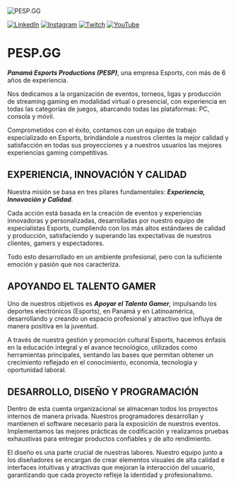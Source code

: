 ![PESP.GG](https://github.com/pespgg/.github/assets/16264115/fa007aaa-5ad2-41d9-ba5b-51690bae1860)

[![LinkedIn](https://img.shields.io/badge/linkedin-0A66C2?style=for-the-badge&logo=linkedin&logoColor=white)](https://www.linkedin.com/company/pesp)
[![Instagram](https://img.shields.io/badge/instagram-E4405F.svg?style=for-the-badge&logo=instagram&logoColor=white)](https://instagram.com/pesp.gg)
[![Twitch](https://img.shields.io/badge/twitch-9146FF?style=for-the-badge&logo=twitch&logoColor=white)](https://twitch.tv/pesp_gg)
[![YouTube](https://img.shields.io/badge/youtube-FFFFFF.svg?style=for-the-badge&logo=youtube&logoColor=FF0000)](https://youtube.com/@PanamaEsportsProductions)

# PESP.GG

***Panamá Esports Productions (PESP)***, una empresa Esports, con más de 6 años de experiencia.

Nos dedicamos a la organización de eventos, torneos, ligas y producción de streaming gaming en modalidad virtual o presencial, con experiencia en todas las categorías de juegos, abarcando todas las plataformas: PC, consola y móvil.

Comprometidos con el éxito, contamos con un equipo de trabajo especializado en Esports, brindándole a nuestros clientes la mejor calidad y satisfacción en todas sus proyecciones y a nuestros usuarios las mejores experiencias gaming competitivas.

## EXPERIENCIA, INNOVACIÓN Y CALIDAD

Nuestra misión se basa en tres pilares fundamentales: ***Experiencia, Innovación y Calidad***.

Cada acción está basada en la creación de eventos y experiencias innovadoras y personalizadas, desarrolladas por nuestro equipo de especialistas Esports, cumpliendo con los más altos estándares de calidad y producción, satisfaciendo y superando las expectativas de nuestros clientes, gamers y espectadores.

Todo esto desarrollado en un ambiente profesional, pero con la suficiente emoción y pasión que nos caracteriza.

## APOYANDO EL TALENTO GAMER

Uno de nuestros objetivos es ***Apoyar el Talento Gamer***, impulsando los deportes electrónicos (Esports), en Panamá y en Latinoamérica, desarrollando y creando un espacio profesional y atractivo que influya de manera positiva en la juventud.

A través de nuestra gestión y promoción cultural Esports, hacemos énfasis en la educación integral y el avance tecnológico, utilizados como herramientas principales, sentando las bases que permitan obtener un crecimiento reflejado en el conocimiento, economía, tecnología y oportunidad laboral.

## DESARROLLO, DISEÑO Y PROGRAMACIÓN

Dentro de esta cuenta organizacional se almacenan todos los proyectos internos de manera privada. Nuestros programadores desarrollan y mantienen el software necesario para la exposición de nuestros eventos. Implementamos las mejores prácticas de codificación y realizamos pruebas exhaustivas para entregar productos confiables y de alto rendimiento.

El diseño es una parte crucial de nuestras labores. Nuestro equipo junto a los diseñadores se encargan de crear elementos visuales de alta calidad e interfaces intuitivas y atractivas que mejoran la interacción del usuario, garantizando que cada proyecto refleje la identidad y profesionalismo.
